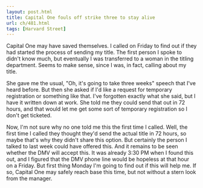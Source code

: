 ```yaml
---
layout: post.html
title: Capital One fouls off strike three to stay alive
url: ch/481.html
tags: [Harvard Street]
---
```

Capital One may have saved themselves. I called on Friday to find out if they had started the process of sending my title. The first person I spoke to didn't know much, but eventually I was transferred to a woman in the titling department. Seems to make sense, since I was, in fact, calling about my title.

She gave me the usual, "Oh, it's going to take three weeks" speech that I've heard before. But then she asked if I'd like a request for temporary registration or something like that. I've forgotten exactly what she said, but I have it written down at work. She told me they could send that out in 72 hours, and that would let me get some sort of temporary registration so I don't get ticketed.

Now, I'm not sure why no one told me this the first time I called. Well, the first time I called they thought they'd send the actual title in 72 hours, so maybe that's why they didn't share this option. But certainly the person I talked to last week could have offered this. And it remains to be seen whether the DMV will accept this. It was already 3:30 PM when I found this out, and I figured that the DMV phone line would be hopeless at that hour on a Friday. But first thing Monday I'm going to find out if this will help me. If so, Capital One may safely reach base this time, but not without a stern look from the manager.
